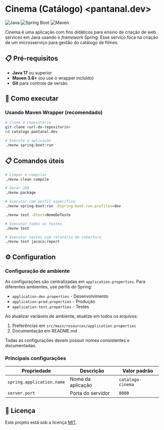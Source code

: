 # Cinema (Catálogo) <pantanal.dev>

![Java](https://img.shields.io/badge/Java-17-orange)
![Spring Boot](https://img.shields.io/badge/Spring%20Boot-3.5.3-green)
![Maven](https://img.shields.io/badge/Maven-3.6+-blue)

Cinema é uma aplicação com fins didáticos para ensino de criação de web services em Java usando o _framework_ Spring. Esse serviço foca na criação de um microsserviço para gestão do catálogo de filmes.

## 📋 Pré-requisitos

- **Java 17** ou superior
- **Maven 3.6+** (ou use o wrapper incluído)
- **Git** para controle de versão

## 🚀 Como executar

### Usando Maven Wrapper (recomendado)

```bash
# Clone o repositório
git clone <url-do-repositorio>
cd catalogo.pantanal.dev

# Execute a aplicação
./mvnw spring-boot:run
```


## 📋 Comandos úteis

```bash
# Limpar e compilar
./mvnw clean compile

# Gerar JAR
./mvnw package

# Executar com perfil específico
./mvnw spring-boot:run -Dspring-boot.run.profiles=dev

./mvnw test -Dtest=NomeDoTeste

# Executar todos os testes
./mvnw test

# Executar testes com relatório de cobertura
./mvnw test jacoco:report
```

## ⚙️ Configuration

### Configuração de ambiente

As configurações são centralizadas em `application.properties`. Para diferentes ambientes, use perfis do Spring:

- `application-dev.properties` - Desenvolvimento
- `application-prod.properties` - Produção
- `application-test.properties` - Testes

Ao atualizar variáveis de ambiente, atualize em todos os arquivos:

1. Preferências em `src/main/resources/application.properties`
2. Documentação em README.md

Todas as configurações devem possuir nomes consistentes e documentadas.

### Principais configurações

| Propriedade | Descrição | Valor padrão |
|-------------|-----------|--------------|
| `spring.application.name` | Nome da aplicação | `catalogo-cinema` |
| `server.port` | Porta do servidor | `8080` |

## 📄 Licença

Este projeto está sob a licença [MIT](LICENSE).
